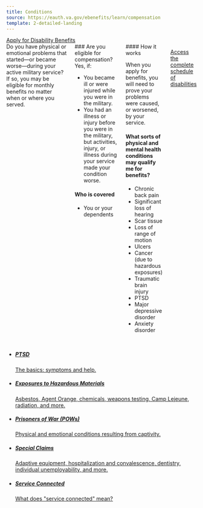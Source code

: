 ```yaml
---
title: Conditions
source: https://eauth.va.gov/ebenefits/learn/compensation
template: 2-detailed-landing
---
```


<div class="main" role="main" markdown="0">

<div class="action-bar">
  <div class="row">
    <div class="small-12 columns">
      <a class="usa-button-primary" href="/disability-benefits/get/">Apply for Disability Benefits</a>
    </div>
  </div>
</div>

<div class="section one" markdown="0">



<div class="primary" markdown="0">
<div class="row" markdown="0">
<div class="small-12 columns" markdown="1">
<div markdown="1">
Do you have physical or emotional problems that started—or became worse—during your active military service? If so, you may be eligible for monthly benefits no matter when or where you served.
</div>
<div class="call-out" markdown="1">
### Are you eligible for compensation?
Yes, if:

- You became ill or were injured while you were in the military.
- You had an illness or injury before you were in the military, but activities, injury, or illness during your service made your condition worse.

#### Who is covered

- You or your dependents
</div>
<div markdown="1">
#### How it works

When you apply for benefits, you will need to prove your problems were caused, or worsened, by your service.


#### What sorts of physical and mental health conditions may qualify me for benefits?

- Chronic back pain
- Significant loss of hearing
- Scar tissue
- Loss of range of motion
- Ulcers
- Cancer (due to hazardous exposures)
- Traumatic brain injury
- PTSD
- Major depressive disorder
- Anxiety disorder
</div>

[Access the complete schedule of disabilities](http://www.benefits.va.gov/warms/bookc.asp)
</div>


</div>
</div>

<div class="navigation">
<div class="row">
<div class="small-12 columns">

<ul class="small-block-grid-1 medium-block-grid-3 cards small">


<li>
<a href="/disability-benefits/conditions/ptsd/">
<h5>PTSD</h5>
<span>The basics: symptoms and help.</span>
</a>
</li>

<li>
<a href="/disability-benefits/conditions/exposures-to-hazardous-materials/">
<h5>Exposures to Hazardous Materials</h5>
<span>Asbestos, Agent Orange, chemicals, weapons testing, Camp Lejeune, radiation, and more.</span>
</a>
</li>

<li>
<a href="/disability-benefits/conditions/pow/">
<h5>Prisoners of War (<abbr>POW</abbr>s)</h5>
<span>Physical and emotional conditions resulting from captivity.</span>
</a>
</li>


<li>
<a href="/disability-benefits/conditions/special-claims/">
<h5>Special Claims</h5>
<span>Adaptive equipment, hospitalization and convalescence, dentistry, individual unemployability, and more.</span>
</a>
</li>


<li>
  <a href="/disability-benefits/conditions/service-connected/">
  <h5>Service Connected</h5>
  <span>What does "service connected" mean?</span>
  </a>
</li>


</ul>
</div>
</div>
</div>

</div>
